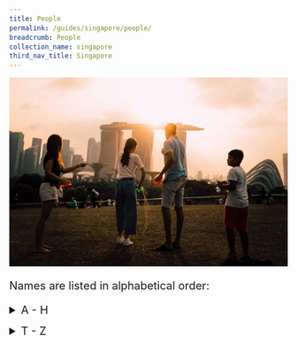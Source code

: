 ```yaml
---
title: People
permalink: /guides/singapore/people/
breadcrumb: People
collection_name: singapore
third_nav_title: Singapore
---
```

<img src="/images/category/people.jpg" alt="people banner" style="width:800px;" />

<p style = "font-size:20px">Names are listed in alphabetical order:</p>

<details style= "font-size:20px">
<summary>A - H</summary>
<table style="width:100%">
  <tr>
    <td><b><a href = "/guides/singapore/people/aw-boon-haw">Aw Boon Haw / 胡文虎</a></b></td>
    <td><b><a href = "/guides/singapore/people/cheang-hong-lim/">Cheang Hong Lim 章芳琳</a></b></td>
  </tr>
  <tr>
    <td><b><a href = "/guides/singapore/people/chen-jen-hao/">Chen Jen Hao 陈人浩</a></b></td>
    <td><b><a href = "/guides/singapore/people/chew-joo-chiat/">Chew Joo Chiat 周如切</a></b></td>
  </tr>
  <tr>
    <td><b><a href = "/guides/singapore/people/chia-ann-siang">Chia Ann Siang / 谢安祥</a></b></td>
    <td><b><a href = "/guides/singapore/people/chou-sing-chu/">Chou Sing Chu 周星衢</a></b></td>
  </tr>
  <tr>
    <td><b><a href = "/guides/singapore/people/chuang-chu-lin/">Chuang Chu Lin 庄竹林</a></b></td>
    <td><b><a href = "/guides/singapore/people/goh-siew-tin">Goh Siew Tin / 吴寿珍</a></b></td>
  </tr>
  <tr>
    <td><b><a href = "/guides/singapore/people/han-wai-toon">Han Wai Toon / 韩槐准</a></b></td>
    <td><b><a href = "/guides/singapore/people/huang-man-shi">Huang Man Shi / 黄曼士</a></b></td>
  </tr></details>

<p>

<details style= "font-size:20px">
<summary>I - S</summary>
<table style="width:100%">
  <tr>
    <td><b><a href = "/guides/singapore/people/koh-soh-goh/">Koh Soh Goh / 许甦吾</a></b></td>
    <td><b><a href = "/guides/singapore/people/lee-choon-seng">Lee Choon Seng / 李俊承</a></b></td>
  </tr>
  <tr>
    <td><b><a href = "/guides/singapore/people/lee-dai-sor">Lee Dai Sor / 李大傻</a></b></td>
    <td><b><a href = "/guides/singapore/people/lee-siow-mong/">Lee Siow Mong / 李绍茂</a></b></td>
  </tr>
  <tr>
    <td><b><a href = "/guides/singapore/people/lien-shih-sheng/">Lien Shih Sheng / 连士升</a></b></td>
    <td><b><a href = "/guides/singapore/people/lien-ying-chow/">Lien Ying Chow / 连瀛洲</a></b></td>
  </tr>
  <tr>
    <td><b><a href = "/guides/singapore/people/lim-loh">Lim Loh / 林路</a></b></td>
    <td><b><a href = "/guides/singapore/people/lin-hengnan">Lin Hengnan / 林衡南</a></b></td>
  </tr>
  <tr>
    <td><b><a href = "/guides/singapore/people/low-ing-sing">Low Ing Sing / 刘仁心</a></b></td>
    <td><b><a href = "/guides/singapore/people/neo-tiew">Neo Tiew / 梁宙</a></b></td>
  </tr>
  <tr>
    <td><b><a href = "/guides/singapore/people/raffles-in-southeast-asia">Raffles in Southeast Asia</a></b></td>
    <td><b><a href = "/guides/singapore/people/seah-song-seah">Seah Song Seah / 佘松城</a></b></td>
  </tr>
  <tr>
    <td><b><a href = "/guides/singapore/people/see-ewe-lay">See Ewe Lay / 薛有礼</a></b></td>
    <td><b><a href = "/guides/singapore/people/see-hiang-to">See Hiang To / 施香沱</a></b></td>
  </tr>
  <tr>
    <td><b><a href = "/guides/singapore/people/see-hoot-kee">See Hoot Kee / 薛佛记</a></b></td>
    <td><b><a href = "/guides/singapore/people/seow-poh-leng">Seow Poh Leng / 萧保龄</a></b></td>
  </tr>
</table>
</details>

<p>

<details style= "font-size:20px">
<summary>T - Z</summary>
<table style="width:100%">
  <tr>
    <td><b><a href = "/guides/singapore/people/tan-boo-liat/">Tan Boo Liat / 陈武烈</a></b></td>
    <td><b><a href = "/guides/singapore/people/tay-chay-yan">Tan Chay Yan / 陈齐贤</a></b></td>
  </tr>
  <tr>
    <td><b><a href = "/guides/singapore/people/tan-chor-lam">Tan Chor Lam / 陈楚楠</a></b></td>
    <td><b><a href = "/guides/singapore/people/tan-kheam-hock/">Tan Kheam Hock / 陈谦福</a></b></td>
  </tr>
  <tr>
    <td><b><a href = "/guides/singapore/people/tan-kim-ching/">Tan Kim Ching / 陈金钟</a></b></td>
    <td><b><a href = "/guides/singapore/people/tan-siak-kew/">Tan Siak Kew / 陈锡九</a></b></td>
  </tr>
  <tr>
    <td><b><a href = "/guides/singapore/people/tan-yeok-seong">Tan Yeok Seong / 陈育崧</a></b></td>
    <td><b><a href = "/guides/singapore/people/tay-koh-yat">Tay Koh Yat / 郑古悦</a></b></td>
  </tr>
  <tr>
    <td><b><a href = "/guides/singapore/people/tchang-ju-chi">Tchang Ju Chi / 张汝器</a></b></td>
    <td><b><a href = "/guides/singapore/people/teng-mah-seng">Teng Mah Seng / 丁马成</a></b></td>
  </tr>
  <tr>
    <td><b><a href = "/guides/singapore/people/teo-eng-hock">Teo Eng Hock / 张永福</a></b></td>
    <td><b><a href = "/guides/singapore/people/tso-ping-lung">Tso Ping Lung 左秉隆</a></b></td>
  </tr>
  <tr>
    <td><b><a href = "/guides/singapore/people/wee-bin">Wee Bin / 黄敏</a></b></td>
    <td><b><a href = "/guides/singapore/people/wong-lin-ken">Wong Lin Ken / 黄麟根</a></b></td>
  </tr>
  <tr>
    <td><b><a href = "/guides/singapore/people/wong-nai-siong">Wong Nai Siong / 黄乃裳</a></b></td>
    <td><b><a href = "/guides/singapore/people/wu-lien-teh">Wu Lien Teh / 伍连徳</a></b></td>
  </tr>
  <tr>
    <td><b><a href = "/guides/singapore/people/yeh-chih-yun">Yeh Chih Yun / 叶季允</a></b></td>
    <td><b><a href = "/guides/singapore/people/yin-suat-chuan">Yin Suat Chuan / 殷雪村</a></b></td>
  </tr>
  <tr>
    <td><b><a href = "/guides/singapore/people/zhang-liqian"> Zhang Liqian / 张礼千</a></b></td>
  </tr>
</table>
</details>

<p></p>

<!--| [**Aw Boon Haw / 胡文虎**](/guides/singapore/people/aw-boon-haw) | [**Chia Ann Siang / 谢安祥**](/guides/singapore/people/chia-ann-siang) |
| [**Lee Dai Sor / 李大傻**](/guides/singapore/people/lee-dai-sor) | [**Seow Poh Leng / 萧保龄**](/guides/singapore/people/seow-poh-leng) |
| [**Tan Boo Liat / 陈武烈**](/guides/singapore/people/tan-boo-liat) | [**Tan Chay Yan / 陈齐贤**](/guides/singapore/people/tan-chay-yan) |
| [**Wong Lin Ken / 黄麟根**](/guides/singapore/people/wong-lin-ken) |  | -->